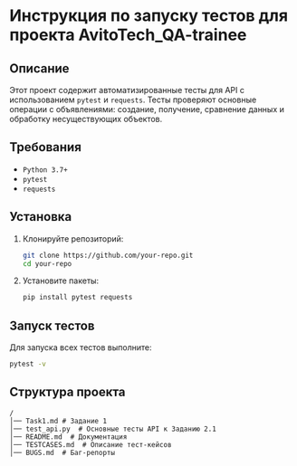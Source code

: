 # Инструкция по запуску тестов для проекта AvitoTech_QA-trainee


## Описание
Этот проект содержит автоматизированные тесты для API с использованием `pytest` и `requests`. Тесты проверяют основные операции с объявлениями: создание, получение, сравнение данных и обработку несуществующих объектов.

## Требования
- `Python 3.7+`
- `pytest`
- `requests`

## Установка
1. Клонируйте репозиторий:
   ```sh
   git clone https://github.com/your-repo.git
   cd your-repo
   ```
2. Установите пакеты:
   ```sh
   pip install pytest requests
   ```

## Запуск тестов
Для запуска всех тестов выполните:
```sh
pytest -v
```


## Структура проекта
```
/
│── Task1.md # Задание 1
│── test_api.py  # Основные тесты API к Заданию 2.1
│── README.md  # Документация
│── TESTCASES.md  # Описание тест-кейсов
│── BUGS.md  # Баг-репорты
```



